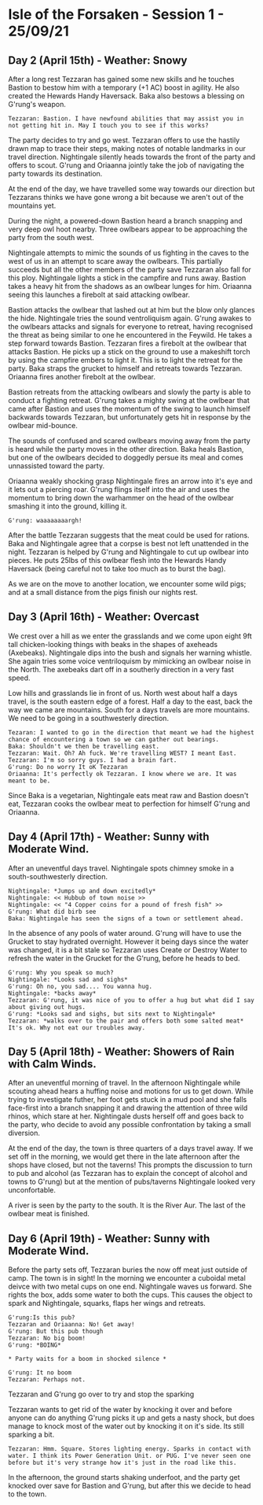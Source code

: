 # Isle of the Forsaken - Session 1 - 25/09/21
 

## Day 2 (April 15th) - Weather: Snowy
After a long rest Tezzaran has gained some new skills and he touches Bastion to bestow him with a temporary (+1 AC) boost in agility. He also created the Hewards Handy Haversack. Baka also bestows a blessing on G'rung's weapon. 
~~~
Tezzaran: Bastion. I have newfound abilities that may assist you in not getting hit in. May I touch you to see if this works?
~~~

The party decides to try and go west. Tezzaran offers to use the hastily drawn map to trace their steps, making notes of notable landmarks in our travel direction. Nightingale silently heads towards the front of the party and offers to scout. G'rung and Oriaanna jointly take the job of navigating the party towards its destination. 

At the end of the day, we have travelled some way towards our direction but Tezzarans thinks we have gone wrong a bit because we aren't out of the mountains yet. 

During the night, a powered-down Bastion heard a branch snapping and very deep owl hoot nearby. Three owlbears appear to be approaching the party from the south west. 

Nightingale attempts to mimic the sounds of us fighting in the caves to the west of us in an attempt to scare away the owlbears. This partially succeeds but all the other members of the party save Tezzaran also fall for this ploy. Nightingale lights a stick in the campfire and runs away. Bastion takes a heavy hit from the shadows as an owlbear lunges for him. Oriaanna seeing this launches a firebolt at said attacking owlbear. 

Bastion attacks the owlbear that lashed out at him but the blow only glances the hide. Nightingale tries the sound ventroliquism again. G'rung awakes to the owlbears attacks and signals for everyone to retreat, having recognised the threat as being similar to one he encountered in the Feywild. He takes a step forward towards Bastion. Tezzaran fires a firebolt at the owlbear that attacks Bastion. He picks up a stick on the ground to use a makeshift torch by using the campfire embers to light it. This is to light the retreat for the party. Baka straps the grucket to himself and retreats towards Tezzaran. Oriaanna fires another firebolt at the owlbear. 

Bastion retreats from the attacking owlbears and slowly the party is able to conduct a fighting retreat. G'rung takes a mighty swing at the owlbear that came after Bastion and uses the momentum of the swing to launch himself backwards towards Tezzaran, but unfortunately gets hit in response by the owlbear mid-bounce.

The sounds of confused and scared owlbears moving away from the party is heard while the party moves in the other direction. Baka heals Bastion, but one of the owlbears decided to doggedly persue its meal and comes unnassisted toward the party. 

Oriaanna weakly shocking grasp Nightingale fires an arrow into it's eye and it lets out a piercing roar. G'rung flings itself into the air and uses the momentum to bring down the warhammer on the head of the owlbear smashing it into the ground, killing it.

~~~
G'rung: waaaaaaaargh!
~~~

After the battle Tezzaran suggests that the meat could be used for rations. Baka and Nightingale agree that a corpse is best not left unattended in the night. Tezzaran is helped by G'rung and Nightingale to cut up owlbear into pieces. He puts 25lbs of this owlbear flesh into the Hewards Handy Haversack (being careful not to take too much as to burst the bag).  

As we are on the move to another location, we encounter some wild pigs; and at a small distance from the pigs finish our nights rest. 

## Day 3 (April 16th) - Weather: Overcast

We crest over a hill as we enter the grasslands and we come upon eight 9ft tall chicken-looking things with beaks in the shapes of axeheads (Axebeaks). Nightingale dips into the bush and signals her warning whistle. She again tries some voice ventriloquism by mimicking an owlbear noise in the North. The axebeaks dart off in a southerly direction in a very fast speed.

Low hills and grasslands lie in front of us. North west about half a days travel, is the south eastern edge of a forest. Half a day to the east, back the way we came are mountains. South for a days travels are more mountains. We need to be going in a southwesterly direction. 

~~~
Tezaran: I wanted to go in the direction that meant we had the highest chance of encountering a town so we can gather out bearings. 
Baka: Shouldn't we then be travelling east. 
Tezzaran: Wait. Oh? Ah fuck. We're travelling WEST? I meant East. 
Tezzaran: I'm so sorry guys. I had a brain fart.
G'rung: Do no worry It oK Tezzaran
Oriaanna: It's perfectly ok Tezzaran. I know where we are. It was meant to be. 
~~~

Since Baka is a vegetarian, Nightingale eats meat raw and Bastion doesn't eat, Tezzaran cooks the owlbear meat to perfection for himself G'rung and Oriaanna. 

## Day 4 (April 17th) - Weather: Sunny with Moderate Wind.

After an uneventful days travel. Nightingale spots chimney smoke in a south-southwesterly direction.

~~~
Nightingale: *Jumps up and down excitedly*
Nightingale: << Hubbub of town noise >>
Nightingale: << "4 Copper coins for a pound of fresh fish" >>
G'rung: What did birb see
Baka: Nightingale has seen the signs of a town or settlement ahead.
~~~

In the absence of any pools of water around. G'rung will have to use the Grucket to stay hydrated overnight. However it being days since the water was changed, it is a bit stale so Tezzaran uses Create or Destroy Water to refresh the water in the Grucket for the G'rung, before he heads to bed.

~~~
G'rung: Why you speak so much?
Nightingale: *Looks sad and sighs*
G'rung: Oh no, you sad.... You wanna hug.
Nightingale: *backs away*
Tezzaran: G'rung, it was nice of you to offer a hug but what did I say about giving out hugs.
G'rung: *Looks sad and sighs, but sits next to Nightingale*
Tezzaran: *walks over to the pair and offers both some salted meat* It's ok. Why not eat our troubles away. 
~~~

## Day 5 (April 18th) - Weather: Showers of Rain with Calm Winds.

After an uneventful morning of travel. In the afternoon Nightingale while scouting ahead hears a huffing noise and motions for us to get down. While trying to investigate futher, her foot gets stuck in a mud pool and she falls face-first into a branch snapping it and drawing the attention of three wild rhinos, which stare at her. Nightingale dusts herself off and goes back to the party, who decide to avoid any possible confrontation by taking a small diversion. 

At the end of the day, the town is three quarters of a days travel away. If we set off in the morning, we would get there in the late afternoon after the shops have closed, but not the taverns! This prompts the discussion to turn to pub and alcohol (as Tezzaran has to explain the concept of alcohol and towns to G'rung) but at the mention of pubs/taverns Nightingale looked very unconfortable. 

A river is seen by the party to the south. It is the River Aur. The last of the owlbear meat is finished.

## Day 6 (April 19th) - Weather: Sunny with Moderate Wind.

Before the party sets off, Tezzaran buries the now off meat just outside of camp. The town is in sight! In the morning we encounter a cuboidal metal deivce with two metal cups on one end. Nightingale waves us forward. She rights the box, adds some water to both the cups. This causes the object to spark and Nightingale, squarks,  flaps her wings and retreats.

~~~
G'rung:Is this pub?
Tezzaran and Oriaanna: No! Get away!
G'rung: But this pub though
Tezzaran: No big boom!
G'rung: *BOING*

* Party waits for a boom in shocked silence *

G'rung: It no boom
Tezzaran: Perhaps not. 
~~~
Tezzaran and G'rung go over to try and stop the sparking

Tezzaran wants to get rid of the water by knocking it over and before anyone can do anything G'rung picks it up and gets a nasty shock, but does manage to knock most of the water out by knocking it on it's side. Its still sparking a bit. 

~~~
Tezzaran: Hmm. Square. Stores lighting energy. Sparks in contact with water. I think its Power Generation Unit. or PUG. I've never seen one before but it's very strange how it's just in the road like this.  
~~~

In the afternoon, the ground starts shaking underfoot, and the party get knocked over save for Bastion and G'rung, but after this we decide to head to the town. 
